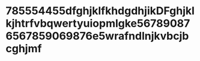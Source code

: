 # 785554455dfghjklfkhdgdhjikDFghjklkjhtrfvbqwertyuiopmlgke567890876567859069876e5wrafndlnjkvbcjbcghjmf